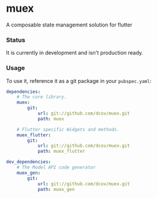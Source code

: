# muex
A composable state management solution for flutter

### Status
It is currently in development and isn't production ready.

### Usage
To use it, reference it as a git package in your `pubspec.yaml`:
```yaml
dependencies:
    # The core library.
    muex:
        git:
            url: git://github.com/dcov/muex.git
            path: muex

    # Flutter specific Widgets and methods.
    muex_flutter:
        git:
            url: git://github.com/dcov/muex.git
            path: muex_flutter

dev_dependencies:
    # The Model API code generator
    muex_gen:
        git:
            url: git://github.com/dcov/muex.git
            path: muex_gen
```
